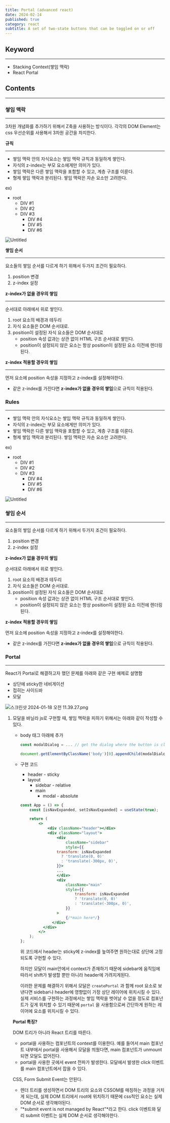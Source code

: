 ```yaml
---
title: Portal (advanced react)
date: 2024-02-14
published: true
category: react
subtitle: A set of two-state buttons that can be toggled on or off
---
```


## Keyword

---

- Stacking Context(쌓임 맥락)
- React Portal

## Contents

---

### 쌓임 맥락

---

3차원 개념화를 추가하기 위해서 Z축을 사용하는 방식이다. 각각의 DOM Element는 css 우선순위를 사용해서 3차원 공간을 차지한다.

**규칙**

---

- 쌓임 맥락 안의 자식요소는 쌓임 맥락 규칙과 동일하게 쌓인다.
- 자식의 z-index는 부모 요소에게만 의미가 있다.
- 쌓임 맥락은 다른 쌓임 맥락을 포함할 수 있고, 계층 구조를 이룬다.
- 형제 쌓임 맥락과 분리된다. 쌓임 맥락은 자손 요소만 고려한다.

ex)

- root
    - DIV #1
    - DIV #2
    - DIV #3
        - DIV #4
        - DIV #5
        - DIV #6

![Untitled](https://prod-files-secure.s3.us-west-2.amazonaws.com/f33f1550-130f-4c4d-a8c4-0590640fbf06/2ae1c07c-cde4-4363-ae04-a58ef259c126/Untitled.png)

**쌓임 순서**

---

요소들의 쌓임 순서를 다르게 하기 위해서 두가지 조건이 필요하다.

1. position 변경
2. z-index 설정

**z-index가 없을 경우의 쌓임**

---

순서대로 아래에서 위로 쌓인다.

1. root 요소의 배경과 테두리
2. 자식 요소들은 DOM 순서대로.
3. position이 설정된 자식 요소들은 DOM 순서대로
    - position 속성 값과는 상관 없이 HTML 구조 순서대로 쌓인다.
    - position이 설정되지 않은 요소는 항상 position이 설정된 요소 이전에 렌더링된다.

**z-index 적용할 경우의 쌓임**

---

먼저 요소에 position 속성을 지정하고 z-index를 설정해야한다.

- 같은 z-index를 가진다면 **z-index가 없을 경우의 쌓임**으로 규칙이 적용된다.

### Rules

---

- 쌓임 맥락 안의 자식요소는 쌓임 맥락 규칙과 동일하게 쌓인다.
- 자식의 z-index는 부모 요소에게만 의미가 있다.
- 쌓임 맥락은 다른 쌓임 맥락을 포함할 수 있고, 계층 구조를 이룬다.
- 형제 쌓임 맥락과 분리된다. 쌓임 맥락은 자손 요소만 고려한다.

ex)

- root
    - DIV #1
    - DIV #2
    - DIV #3
        - DIV #4
        - DIV #5
        - DIV #6

![Untitled](https://prod-files-secure.s3.us-west-2.amazonaws.com/f33f1550-130f-4c4d-a8c4-0590640fbf06/2ae1c07c-cde4-4363-ae04-a58ef259c126/Untitled.png)

### 쌓임 순서

---

요소들의 쌓임 순서를 다르게 하기 위해서 두가지 조건이 필요하다.

1. position 변경
2. z-index 설정

**z-index가 없을 경우의 쌓임**

순서대로 아래에서 위로 쌓인다.

1. root 요소의 배경과 테두리
2. 자식 요소들은 DOM 순서대로.
3. position이 설정된 자식 요소들은 DOM 순서대로
    - position 속성 값과는 상관 없이 HTML 구조 순서대로 쌓인다.
    - position이 설정되지 않은 요소는 항상 position이 설정된 요소 이전에 렌더링된다.

**z-index 적용할 경우의 쌓임**

먼저 요소에 position 속성을 지정하고 z-index를 설정해야한다.

- 같은 z-index를 가진다면 **z-index가 없을 경우의 쌓임**으로 규칙이 적용된다.

### Portal

---

React가 Portal로 해결하고자 했던 문제를 아래와 같은 구현 예제로 설명함

- 상단에 sticky한 네비게이션
- 접히는 사이드바
- 모달

![스크린샷 2024-01-18 오전 11.39.27.png](https://prod-files-secure.s3.us-west-2.amazonaws.com/f33f1550-130f-4c4d-a8c4-0590640fbf06/eeb8b935-ed09-4892-9871-c52bc26687d9/%E1%84%89%E1%85%B3%E1%84%8F%E1%85%B3%E1%84%85%E1%85%B5%E1%86%AB%E1%84%89%E1%85%A3%E1%86%BA_2024-01-18_%E1%84%8B%E1%85%A9%E1%84%8C%E1%85%A5%E1%86%AB_11.39.27.png)

1. 모달을 바닐라 js로 구현할 때, 쌓임 맥락을 피하기 위해서는 아래와 같이 작성할 수 있다.
    
    - body 태그 아래에 추가
        
        ```jsx
        const modalDialog = ... // get the dialog where the button is clicked 
        
        document.getElementByClassName('body')[0].appendChild(modalDialog);
        ```
        
    - 구현 코드
        
        - header - sticky
        - layout
            - sidebar - relative
            - main
                - modal - absolute
        
        ```jsx
        const App = () => {
        	const [isNavExpanded, setIsNavExpanded] = useState(true);
        
        	return (
        		<>
        			<div className="header"></div>
        			<div className="layout">
        				<div
        					className="sidebar"
        					style={{
        	            transform: isNavExpanded
        	              ? 'translate(0, 0)'
        	              : 'translate(-300px, 0)',
        				}}>
        				...
        				</div>
        				<div
        					className="main"
        					style={{
        						transform: isNavExpanded
        					    ? 'translate(0, 0)'
        					    : 'translate(-300px, 0)',
        					}}
        				>
        					{/*main here*/}
        			  </div>
        		  </div>
        		</> 
        	);
        };
        ```
        
        위 코드에서 header는 sticky에 z-index를 높여주면 원하는대로 상단에 고정되도록 구현할 수 있다.
        
        하지만 모달이 main안에서 context가 존재하기 때문에 sidebar에 움직임에 따라서 shift가 발생할 뿐만 아니라 header에 가려지게된다.
        
        이러한 문제를 해결하기 위해서 모달은 `createPortal` 과 함께 root 요소로 보낸다면 sidebar나 header에 영향없이 가장 상단 레이어에 위치시킬 수 있다. 실제 서비스를 구현하는 과정에서는 쌓임 맥락을 벗어날 수 없을 정도로 컴포넌트가 깊게 위치할 수 있기 때문에 `portal` 을 사용함으로써 간단하게 원하는 레이어에 요소를 위치시킬 수 있다.
        
    
    **Portal 특징?**
    
    DOM 트리가 아니라 React 트리를 따른다.
    
    - portal을 사용하는 컴포넌트의 context를 이용한다. 예를 들어서 main 컴포넌트 내부에서 portal을 사용해서 모달을 띄웠다면, main 컴포넌트가 unmount되면 모달도 없어진다.
    - portal을 사용한 곳에서 event 전파가 발생한다. 모달에서 발생한 click 이벤트를 main 컴포넌트에서 잡을 수 있다.
    
    CSS, Form Submit Event는 안된다.
    
    - 렌더 트리를 생성하면서 DOM 트리의 요소와 CSSOM를 매칭하는 과정을 거치게 되는데, 실제 DOM 트리에서 root에 위치하기 때문에 css적인 요소는 실제 DOM 순서로 생각해야된다.
    - “*submit event is not managed by React"*라고 한다. click 이벤트와 달리 submit 이벤트는 실제 DOM 순서로 생각해야한다.
